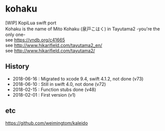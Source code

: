 ﻿# kohaku
[WIP] KopiLua swift port  
Kohaku is the name of Mito Kohaku (泉戸こはく) in Tayutama2 -you're the only one-  
see https://vndb.org/c41665  
see http://www.hikarifield.com/tayutama2_en/  
see http://www.hikarifield.com/tayutama2/  

## History  
* 2018-06-16 : Migrated to xcode 9.4, swift 4.1.2, not done (v73)  
* 2018-06-10 : Still in swift 4.0, not done (v72)  
* 2018-02-15 : Function stubs done (v48)  
* 2018-02-01 : First version (v1)  

## etc  
https://github.com/weimingtom/kaleido  
